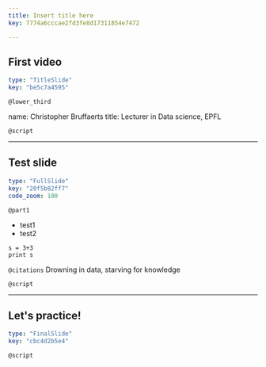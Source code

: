 ```yaml
---
title: Insert title here
key: 7774a6cccae2fd3fe8d17311854e7472

---
```

## First video

```yaml
type: "TitleSlide"
key: "be5c7a4595"
```

`@lower_third`

name: Christopher Bruffaerts
title: Lecturer in Data science, EPFL


`@script`



---
## Test slide

```yaml
type: "FullSlide"
key: "20f5b82ff7"
code_zoom: 100
```

`@part1`
- test1
- test2


```
s = 3+3
print s
```


`@citations`
Drowning in data, starving for knowledge


`@script`



---
## Let's practice!

```yaml
type: "FinalSlide"
key: "cbc4d2b5e4"
```

`@script`


